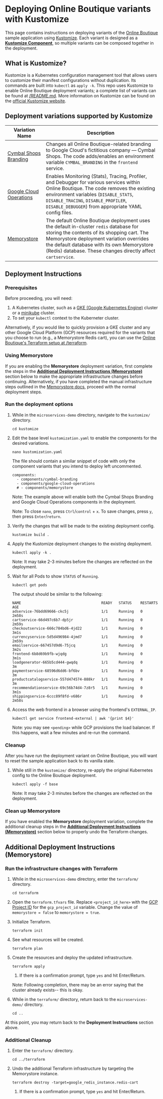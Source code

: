 # Deploying Online Boutique variants with Kustomize

This page contains instructions on deploying variants of the [Online Boutique](https://github.com/GoogleCloudPlatform/microservices-demo) sample application using [Kustomize](https://kustomize.io/). Each variant is designed as a [**Kustomize Component**](https://github.com/kubernetes-sigs/kustomize/blob/master/examples/components.md), so multiple variants can be composed together in the deployment.

## What is Kustomize?

Kustomize is a Kubernetes configuration management tool that allows users to customize their manifest configurations without duplication. Its commands are built into `kubectl` as `apply -k`. This repo uses Kustomize to enable Online Boutique deployment variants; a complete list of variants can be found at [/README.md](https://github.com/GoogleCloudPlatform/microservices-demo#other-deployment-options). More information on Kustomize can be found on the [official Kustomize website](https://kustomize.io/).

## Deployment variations supported by Kustomize

| **Variation Name**                                                                                                         | **Description**                                                                                                                                                                                                                                                                                |
|----------------------------------------------------------------------------------------------------------------------------|------------------------------------------------------------------------------------------------------------------------------------------------------------------------------------------------------------------------------------------------------------------------------------------------|
| [Cymbal Shops Branding](https://github.com/GoogleCloudPlatform/microservices-demo/blob/main/docs/cymbal-shops.md)                | Changes all Online Boutique-related branding to Google Cloud's fictitious company — Cymbal Shops. The code adds/enables an environment variable `CYMBAL_BRANDING` in the `frontend` service.                                                                                                 |
| [Google Cloud Operations](https://github.com/GoogleCloudPlatform/microservices-demo/blob/main/docs/gcp-instrumentation.md) | Enables Monitoring (Stats), Tracing, Profiler, and Debugger for various services within Online Boutique. The code removes the existing environment variables (`DISABLE_STATS`, `DISABLE_TRACING`, `DISABLE_PROFILER`, `DISABLE_DEBUGGER`) from appropriate YAML config files.                  |
| [Memorystore](https://github.com/GoogleCloudPlatform/microservices-demo/blob/main/docs/memorystore.md)                     | The default Online Boutique deployment uses the default in-cluster `redis` database for storing the contents of its shopping cart. The Memorystore deployment variation overrides the default database with its own Memorystore (Redis) database. These changes directly affect `cartservice`. |

## Deployment Instructions

### Prerequisites

Before proceeding, you will need:
1. A Kubernetes cluster, such as a [GKE (Google Kubernetes Engine)](https://cloud.google.com/kubernetes-engine) cluster or a [minikube](https://minikube.sigs.k8s.io/docs/) cluster.
1. To set your `kubectl` context to the Kuberneter cluster.

Alternatively, if you would like to quickly provision a GKE cluster and any other Google Cloud Platform (GCP) resources required for the variants that you choose to run (e.g., a Memorystore Redis cart), you can use the [Online Boutique's Terraform setup at /terraform](https://github.com/GoogleCloudPlatform/microservices-demo/tree/main/terraform).

### Using Memorystore

If you are enabling the **Memorystore** deployment variation, first complete the steps in the **[Additional Deployment Instructions (Memorystore)](https://github.com/GoogleCloudPlatform/microservices-demo/edit/readme/kustomize/README.md#additional-deployment-instructions-memorystore)** section below to make the appropriate infrastructure changes before continuing. Alternatively, if you have completed the manual infrastructure steps outlined in the [Memorystore docs](https://github.com/GoogleCloudPlatform/microservices-demo/edit/readme/docs/memorystore.md), proceed with the normal deployment steps.

### Run the deployment options

1. While in the `microservices-demo` directory, navigate to the `kustomize/` directory.

    ```
    cd kustomize
    ```

1. Edit the base level `kustomization.yaml` to enable the components for the desired variations.

    ```
    nano kustomization.yaml
    ```

    The file should contain a similar snippet of code with only the component variants that you intend to deploy left uncommented.
    
    ```
    components:
      - components/cymbal-branding
      - components/google-cloud-operations
      # - components/memorystore
     ```

    Note: The example above will enable both the Cymbal Shops Branding and Google Cloud Operations components in the deployment.

    Note: To close `nano`, press `Ctrl`/`control` + `x`. To save changes, press `y`, then press `Enter`/`return`.

1. Verify the changes that will be made to the existing deployment config.

    ```
    kustomize build .
    ```

1. Apply the Kustomize deployment changes to the existing deployment.

    ```
    kubectl apply -k .
    ```

    Note: It may take 2-3 minutes before the changes are reflected on the deployment.

1. Wait for all Pods to show `STATUS` of `Running`.

    ```
    kubectl get pods
    ```

    The output should be similar to the following:

    ```
    NAME                                     READY   STATUS    RESTARTS   AGE
    adservice-76bdd69666-ckc5j               1/1     Running   0          2m58s
    cartservice-66d497c6b7-dp5jr             1/1     Running   0          2m59s
    checkoutservice-666c784bd6-4jd22         1/1     Running   0          3m1s
    currencyservice-5d5d496984-4jmd7         1/1     Running   0          2m59s
    emailservice-667457d9d6-75jcq            1/1     Running   0          3m2s
    frontend-6b8d69b9fb-wjqdg                1/1     Running   0          3m1s
    loadgenerator-665b5cd444-gwqdq           1/1     Running   0          3m
    paymentservice-68596d6dd6-bf6bv          1/1     Running   0          3m
    productcatalogservice-557d474574-888kr   1/1     Running   0          3m
    recommendationservice-69c56b74d4-7z8r5   1/1     Running   0          3m1s
    shippingservice-6ccc89f8fd-v686r         1/1     Running   0          2m58s
    ```

1. Access the web frontend in a browser using the frontend's `EXTERNAL_IP`.

    ```
    kubectl get service frontend-external | awk '{print $4}'
    ```

    Note: you may see `<pending>` while GCP provisions the load balancer. If this happens, wait a few minutes and re-run the command.

### Cleanup

After you have run the deployment variant on Online Boutique, you will want to reset the sample application back to its vanilla state.

1. While still in the `kustomize/` directory, re-apply the original Kubernetes config to the Online Boutique deployment.
    
    ```
    kubectl apply -f base
    ```
    
    Note: It may take 2-3 minutes before the changes are reflected on the deployment.

### Clean up Memorystore

If you have enabled the **Memorystore** deployment variation, complete the additional cleanup steps in the **[Additional Deployment Instructions (Memorystore)](https://github.com/GoogleCloudPlatform/microservices-demo/edit/readme/kustomize/README.md#additional-deployment-instructions-memorystore)** section below to properly undo the Terraform changes.

## Additional Deployment Instructions (Memorystore)

### Run the infrastructure changes with Terraform

1. While in the `microservices-demo` directory, enter the `terraform/` directory.

    ```
    cd terraform
    ```

1. Open the `terraform.tfvars` file. Replace `<project_id_here>` with the [GCP Project ID](https://cloud.google.com/resource-manager/docs/creating-managing-projects?hl=en#identifying_projects) for the `gcp_project_id` variable. Change the value of `memorystore = false` to `memorystore = true`.

1. Initialize Terraform.

    ```
    terraform init
    ```

1. See what resources will be created.

    ```
    terraform plan
    ```

1. Create the resources and deploy the updated infrastructure.

    ```
    terraform apply
    ```
    
    1. If there is a confirmation prompt, type `yes` and hit Enter/Return.
    
    Note: Following completion, there may be an error saying that the cluster already exists-- this is okay.

1. While in the `terraform/` directory, return back to the `microservices-demo/` directory.

    ```
    cd ..
    ```

At this point, you may return back to the **Deployment Instructions** section above.

### Additional Cleanup

1. Enter the `terraform/` directory.

    ```
    cd ../terraform
    ```

1. Undo the additional Terraform infrastructure by targeting the Memorystore instance.

    ```
    terraform destroy -target=google_redis_instance.redis-cart
    ```
    1. If there is a confirmation prompt, type `yes` and hit Enter/Return.
